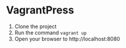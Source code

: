 # VagrantPress

1. Clone the project
2. Run the command `vagrant up`
3. Open your browser to http://localhost:8080
